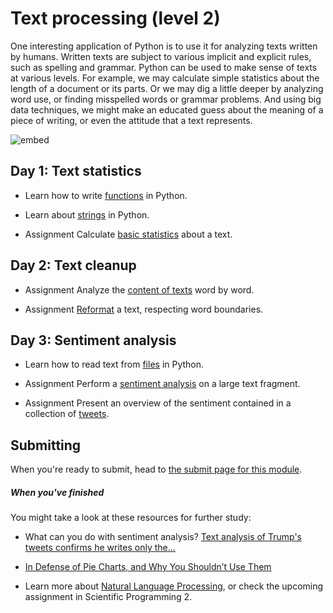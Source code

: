 # Text processing (level 2)

One interesting application of Python is to use it for analyzing texts written by humans. Written texts are subject to various implicit and explicit rules, such as spelling and grammar. Python can be used to make sense of texts at various levels. For example, we may calculate simple statistics about the length of a document or its parts. Or we may dig a little deeper by analyzing word use, or finding misspelled words or grammar problems. And using big data techniques, we might make an educated guess about the meaning of a piece of writing, or even the attitude that a text represents.

![embed](https://player.vimeo.com/video/233508920)

## Day 1: Text statistics

- Learn how to write [functions](/text/functions) in Python.

- Learn about [strings](/text/strings) in Python.

- <span class="badge badge-primary">Assignment</span> Calculate [basic statistics](/text/statistics) about a text.

## Day 2: Text cleanup

- <span class="badge badge-primary">Assignment</span> Analyze the [content of texts](/text/words) word by word.

- <span class="badge badge-primary">Assignment</span> [Reformat](/text/reformatting) a text, respecting word boundaries.

## Day 3: Sentiment analysis

- Learn how to read text from [files](/text/files) in Python.

- <span class="badge badge-primary">Assignment</span> Perform a [sentiment analysis](/text/sentiment) on a large text fragment.

- <span class="badge badge-primary">Assignment</span> Present an overview of the sentiment contained in a collection of [tweets](/text/tweets).

## Submitting

When you're ready to submit, head to [the submit page for this module](/text/submit).

##### When you've finished

You might take a look at these resources for further study:

- What can you do with sentiment analysis? [Text analysis of Trump's tweets confirms he writes only the...](http://varianceexplained.org/r/trump-tweets/)

- [In Defense of Pie Charts, and Why You Shouldn’t Use Them](https://medium.com/@KristinHenry/in-defense-of-pie-charts-and-why-you-shouldnt-use-them-df2e8ccb5f76)

- Learn more about [Natural Language Processing](http://www.ling.helsinki.fi/kit/2008s/clt231/nltk-0.9.5/doc/en/book.html), or check the upcoming assignment in Scientific Programming 2.
